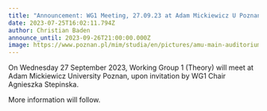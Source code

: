 ```yaml
---
title: "Announcement: WG1 Meeting, 27.09.23 at Adam Mickiewicz U Poznan"
date: 2023-07-25T16:02:11.794Z
author: Christian Baden
announce_until: 2023-09-26T21:00:00.000Z
image: https://www.poznan.pl/mim/studia/en/pictures/amu-main-auditorium-and-rector-s-office,pic1,1017,54783,72086,show2.jpg
---
```

On Wednesday 27 September 2023, Working Group 1 (Theory) will meet at Adam Mickiewicz University Poznan, upon invitation by WG1 Chair Agnieszka Stepinska.

More information will follow.
